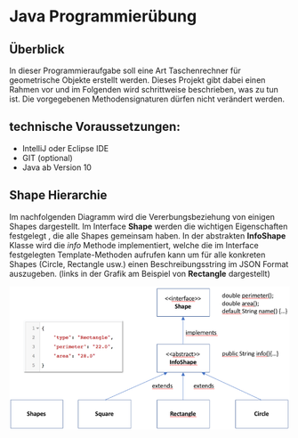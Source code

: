 Java Programmierübung
=====================

Überblick
----------
In dieser Programmieraufgabe soll eine Art Taschenrechner für geometrische 
Objekte erstellt werden. Dieses Projekt gibt dabei einen Rahmen vor und im 
Folgenden wird schrittweise beschrieben, was zu tun ist. Die vorgegebenen 
Methodensignaturen dürfen nicht verändert werden.

technische Voraussetzungen:
---------------------------
- IntelliJ oder Eclipse IDE
- GIT  (optional)
- Java ab Version 10

Shape Hierarchie
----------------
Im nachfolgenden Diagramm wird die Vererbungsbeziehung von einigen Shapes
dargestellt.
Im Interface **Shape** werden die wichtigen Eigenschaften festgelegt , die alle Shapes 
gemeinsam haben. 
In der abstrakten **InfoShape** Klasse wird die *info* Methode implementiert, 
welche die im Interface festgelegten Template-Methoden aufrufen kann um für 
alle konkreten Shapes (Circle, Rectangle usw.) einen Beschreibungsstring im 
JSON Format auszugeben. (links in der Grafik am Beispiel von **Rectangle** dargestellt) 

![UML Diagramm](src/main/resources/UML.png)
